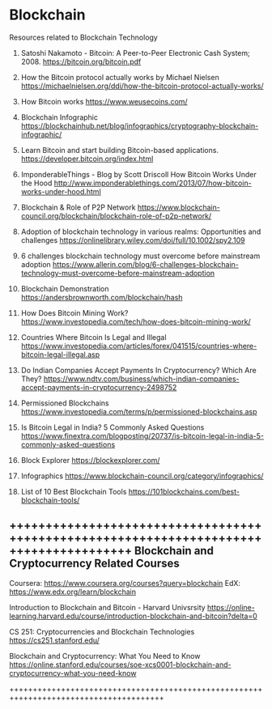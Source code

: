 # Blockchain
Resources related to Blockchain Technology


1. Satoshi Nakamoto - Bitcoin: A Peer-to-Peer Electronic Cash System; 2008. 
https://bitcoin.org/bitcoin.pdf

2. How the Bitcoin protocol actually works by Michael Nielsen 
https://michaelnielsen.org/ddi/how-the-bitcoin-protocol-actually-works/

3. How Bitcoin works
https://www.weusecoins.com/

4. Blockchain Infographic
https://blockchainhub.net/blog/infographics/cryptography-blockchain-infographic/

5. Learn Bitcoin and start building Bitcoin-based applications.
https://developer.bitcoin.org/index.html

4. ImponderableThings - Blog by Scott Driscoll
How Bitcoin Works Under the Hood
http://www.imponderablethings.com/2013/07/how-bitcoin-works-under-hood.html

5. Blockchain & Role of P2P Network
https://www.blockchain-council.org/blockchain/blockchain-role-of-p2p-network/

6. Adoption of blockchain technology in various realms: Opportunities and challenges
https://onlinelibrary.wiley.com/doi/full/10.1002/spy2.109

7. 6 challenges blockchain technology must overcome before mainstream adoption
https://www.allerin.com/blog/6-challenges-blockchain-technology-must-overcome-before-mainstream-adoption

8. Blockchain Demonstration
https://andersbrownworth.com/blockchain/hash

9.  How Does Bitcoin Mining Work?
https://www.investopedia.com/tech/how-does-bitcoin-mining-work/

10. Countries Where Bitcoin Is Legal and Illegal
https://www.investopedia.com/articles/forex/041515/countries-where-bitcoin-legal-illegal.asp

11. Do Indian Companies Accept Payments In Cryptocurrency? Which Are They?
https://www.ndtv.com/business/which-indian-companies-accept-payments-in-cryptocurrency-2498752

12. Permissioned Blockchains
https://www.investopedia.com/terms/p/permissioned-blockchains.asp

13. Is Bitcoin Legal in India? 5 Commonly Asked Questions
https://www.finextra.com/blogposting/20737/is-bitcoin-legal-in-india-5-commonly-asked-questions

14. Block Explorer
https://blockexplorer.com/

15. Infographics
https://www.blockchain-council.org/category/infographics/

16. List of 10 Best Blockchain Tools
https://101blockchains.com/best-blockchain-tools/

+++++++++++++++++++++++++++++++++++++++++++++++++++++++++++++++++++++++++++++++++++++++
Blockchain and Cryptocurrency Related Courses
----------------------------------------------------------------------
Coursera: 
https://www.coursera.org/courses?query=blockchain
EdX: 
https://www.edx.org/learn/blockchain

Introduction to Blockchain and Bitcoin - Harvard Univsrsity
https://online-learning.harvard.edu/course/introduction-blockchain-and-bitcoin?delta=0

CS 251: Cryptocurrencies and Blockchain Technologies
https://cs251.stanford.edu/

Blockchain and Cryptocurrency: What You Need to Know
https://online.stanford.edu/courses/soe-xcs0001-blockchain-and-cryptocurrency-what-you-need-know

+++++++++++++++++++++++++++++++++++++++++++++++++++++++++++++++++++++++++++++++++++++++

